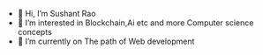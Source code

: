 - 👋 Hi, I’m Sushant Rao
- 👀 I’m interested in Blockchain,Ai etc and more Computer science concepts
- 🌱 I’m currently on The path of Web development


<!---
sushant71rao/sushant71rao is a ✨ special ✨ repository because its `README.md` (this file) appears on your GitHub profile.
You can click the Preview link to take a look at your changes.
--->
